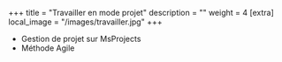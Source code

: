 +++
title = "Travailler en mode projet"
description = ""
weight = 4
[extra]
local_image = "/images/travailler.jpg"
+++
- Gestion de projet sur MsProjects
- Méthode Agile
